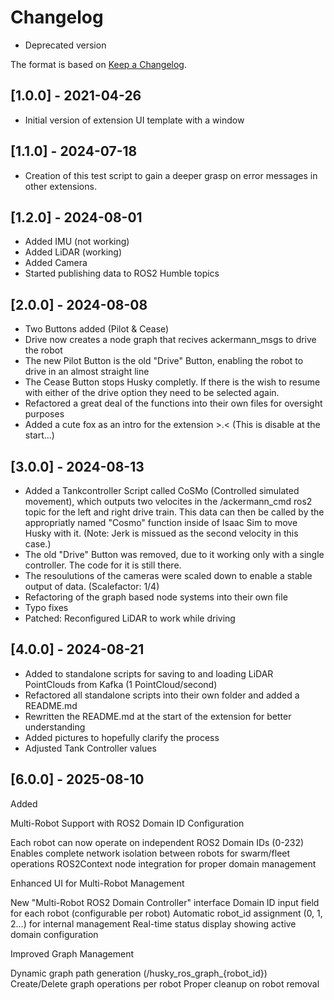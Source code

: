 # Changelog




- Deprecated version 

The format is based on [Keep a Changelog](https://keepachangelog.com/en/1.0.0/).


## [1.0.0] - 2021-04-26
- Initial version of extension UI template with a window

## [1.1.0] - 2024-07-18
- Creation of this test script to gain a deeper grasp on error messages in other extensions.

## [1.2.0] - 2024-08-01
- Added IMU (not working)
- Added LiDAR (working)
- Added Camera
- Started publishing data to ROS2 Humble topics

## [2.0.0] - 2024-08-08
- Two Buttons added (Pilot & Cease)
- Drive now creates a node graph that recives ackermann_msgs to drive the robot
- The new Pilot Button is the old "Drive" Button, enabling the robot to drive in an almost straight line
- The Cease Button stops Husky completly. If there is the wish to resume with either of the drive option they need
to be selected again.
- Refactored a great deal of the functions into their own files for oversight purposes
- Added a cute fox as an intro for the extension >.< (This is disable at the start...)

## [3.0.0] - 2024-08-13
- Added a Tankcontroller Script called CoSMo (Controlled simulated movement), which outputs two velocites in the 
/ackermann_cmd ros2 topic for the left and right drive train. This data can then be called by the appropriatly named
"Cosmo" function inside of Isaac Sim to move Husky with it. (Note: Jerk is missued as the second velocity in this case.)
- The old "Drive" Button was removed, due to it working only with a single controller. The code for it is still there.
- The resoulutions of the cameras were scaled down to enable a stable output of data. (Scalefactor: 1/4)
- Refactoring of the graph based node systems into their own file
- Typo fixes
- Patched: Reconfigured LiDAR to work while driving

## [4.0.0] - 2024-08-21
- Added to standalone scripts for saving to and loading LiDAR PointClouds from Kafka (1 PointCloud/second)
- Refactored all standalone scripts into their own folder and added a README.md
- Rewritten the README.md at the start of the extension for better understanding
- Added pictures to hopefully clarify the process
- Adjusted Tank Controller values



## [6.0.0] - 2025-08-10

Added

Multi-Robot Support with ROS2 Domain ID Configuration

Each robot can now operate on independent ROS2 Domain IDs (0-232)
Enables complete network isolation between robots for swarm/fleet operations
ROS2Context node integration for proper domain management


Enhanced UI for Multi-Robot Management

New "Multi-Robot ROS2 Domain Controller" interface
Domain ID input field for each robot (configurable per robot)
Automatic robot_id assignment (0, 1, 2...) for internal management
Real-time status display showing active domain configuration


Improved Graph Management

Dynamic graph path generation (/husky_ros_graph_{robot_id})
Create/Delete graph operations per robot
Proper cleanup on robot removal